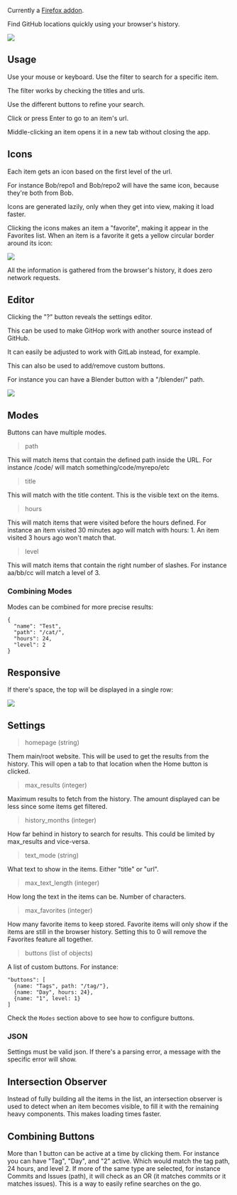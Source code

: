 Currently a [Firefox addon](https://addons.mozilla.org/en-US/firefox/addon/githop/).

Find GitHub locations quickly using your browser's history.

![](https://i.imgur.com/3PHqOaG.jpg)

## Usage

Use your mouse or keyboard. Use the filter to search for a specific item.

The filter works by checking the titles and urls.

Use the different buttons to refine your search.

Click or press Enter to go to an item's url.

Middle-clicking an item opens it in a new tab without closing the app.

## Icons

Each item gets an icon based on the first level of the url.

For instance Bob/repo1 and Bob/repo2 will have the same icon,
because they're both from Bob.

Icons are generated lazily, only when they get into view,
making it load faster.

Clicking the icons makes an item a "favorite", making it appear in the Favorites list. When an item is a favorite it gets a yellow circular border around its icon:

![](https://i.imgur.com/OQnZUAQ.jpg)

All the information is gathered from the browser's history, it does zero network requests.

## Editor

Clicking the "?" button reveals the settings editor.

This can be used to make GitHop work with another source instead of GitHub.

It can easily be adjusted to work with GitLab instead, for example.

This can also be used to add/remove custom buttons.

For instance you can have a Blender button with a "/blender/" path.

![](https://i.imgur.com/zcPdb5b.jpg)

## Modes

Buttons can have multiple modes.

>path

This will match items that contain the defined path inside the URL.
For instance /code/ will match something/code/myrepo/etc

>title

This will match with the title content.
This is the visible text on the items.

>hours

This will match items that were visited before the hours defined.
For instance an item visited 30 minutes ago will match with hours: 1.
An item visited 3 hours ago won't match that.

>level

This will match items that contain the right number of slashes.
For instance aa/bb/cc will match a level of 3.

### Combining Modes

Modes can be combined for more precise results:

```
{
  "name": "Test",
  "path": "/cat/",
  "hours": 24,
  "level": 2
}
```

## Responsive

If there's space, the top will be displayed in a single row:

![](https://i.imgur.com/8ldaRZS.jpg)

## Settings

>homepage (string)

Them main/root website. This will be used to get the results from the history. This will open a tab to that location when the Home button is clicked.

>max_results (integer)

Maximum results to fetch from the history. The amount displayed can be less since some items get filtered.

>history_months (integer)

How far behind in history to search for results. This could be limited by max_results and vice-versa.

>text_mode (string)

What text to show in the items. Either "title" or "url".

>max_text_length (integer)

How long the text in the items can be. Number of characters.

>max_favorites (integer)

How many favorite items to keep stored.
Favorite items will only show if the items are still in the browser history.
Setting this to 0 will remove the Favorites feature all together.

>buttons (list of objects)

A list of custom buttons. For instance:

```
"buttons": [
  {name: "Tags", path: "/tag/"},
  {name: "Day", hours: 24},
  {name: "1", level: 1}
]
```

Check the `Modes` section above to see how to configure buttons.

### JSON

Settings must be valid json. 
If there's a parsing error, a message with the specific error will show.

## Intersection Observer

Instead of fully building all the items in the list, an intersection observer is used
to detect when an item becomes visible, to fill it with the remaining heavy components.
This makes loading times faster.

## Combining Buttons

More than 1 button can be active at a time by clicking them.
For instance you can have "Tag", "Day", and "2" active.
Which would match the tag path, 24 hours, and level 2.
If more of the same type are selected, for instance Commits and Issues (path),
it will check as an OR (it matches commits or it matches issues).
This is a way to easily refine searches on the go.